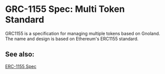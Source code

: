 # GRC-1155 Spec: Multi Token Standard

GRC1155 is a specification for managing multiple tokens based on Gnoland. The name and design is based on Ethereum's ERC1155 standard.

## See also:

[ERC-1155 Spec][erc-1155]

[erc-1155]: https://eips.ethereum.org/EIPS/eip-1155